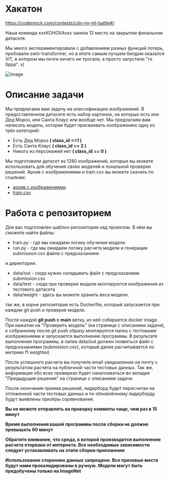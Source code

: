 # Хакатон
https://codenrock.com/contests/cdn-ny-ml-battle#/

Наша команда хххКОНОХАххх заняла 12 место на закрытом финальном датасете.

Мы много экспериментировали с добавлением разных функций потерь, пробовали swin-transformer, но в итоге самым лучшем билдом оказался ViT, в котором мы почти ничего не трогали, а просто запустили "го бррр". х)

![image](https://user-images.githubusercontent.com/44481414/151631938-3a6d822c-adfe-4a19-90f4-a0b7f7d5604d.png)


# Описание задачи
Мы предлагаем вам задачу на классификацию изображений.
В предоставленном датасете есть набор картинок, на которых есть или Дед Мороз, или Санта Клаус или вообще нет.
Мы предлагаем вам написать модель, которая будет присваивать изображению одну из трёх категорий:

- Есть Дед Мороз **( class_id ==1 )**
- Есть Санта Клаус **( class_id == 2 )**
- Никого из персонажей нет **( class_id == 0 )**

Мы подготовили датасет из 1280 изображений, которые вы можете использовать для обучения своих моделей и локальной проверки решений. Архив с изображениями и train.csv вы можете скачать по ссылкам:
- [архив с изображениями](https://contestfiles.s3.eu-central-1.amazonaws.com/nyds/train.zip)
- [train.csv](https://contestfiles.s3.eu-central-1.amazonaws.com/nyds/train.csv)

# Работа с репозиторием
Для вас подготовлен шаблон репозитория над проектом. 
В нём вы сможете найти файлы:
- train.py - где мы ожидаем логику обучения модели
- run.py - где мы ожидаем логику расчета модели и генерации submission.csv  файла с предсказанием.

и директории:
- data/out - сюда нужно складывать файл с предсказанием submission.csv
- data/test - сюда при проверке модели монтируются изображения из тестового датасета
- data/weight - здесь вы можете хранить веса модели.

так же, в корне репозитория есть Dockerfile, который запускается при каждом git push и проверке модели.

После каждой **git push** в **main** ветку, из неё собирается docker image.
При нажатии на "Проверить модель" (на странице с описанием задачи), к собранному после git push образу монтируется папка с тестовыми изображениями и запускается выполнение программы. 
В результате выполнения программы, в папке data/out должен появиться файл с предсказаниями (submission.csv), который далее расчитывается по метрике f1 weighted.

После успешного расчета вы получите email уведомление на почту с результатом расчета на публичной части тестовых данных. Так же, информация обо всех проверках будет накапливаться во вкладке "Предыдущие решения" на странице с описанием задачи.

После окончания приема решений, лидерборд будет пересчитан на отложенной части тестовых данных и по обновлённому лидерборду будут выявлены призёры соревнования.

**Вы не можете отправлять на проверку коммиты чаще, чем раз в 15 минут**

**Время выполнения вашей программы после сборки не должно превышать 60 минут**

**Обратите внимание, что среда, в которой производится выполнение расчета оторвана от интернета. Все необходимые зависимости следует устанавливать на этапе сборки приложения**

**Использование сторонних данных запрещено. Все призовые места будут нами провалидированы в ручную.  Модели могут быть предобучены только на ImageNet**
